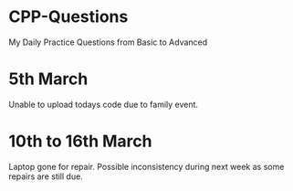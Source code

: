 # CPP-Questions
My Daily Practice Questions from Basic to Advanced

# 5th March
Unable to upload todays code due to family event.

# 10th to 16th March
Laptop gone for repair.
Possible inconsistency during next week as some repairs are still due.
